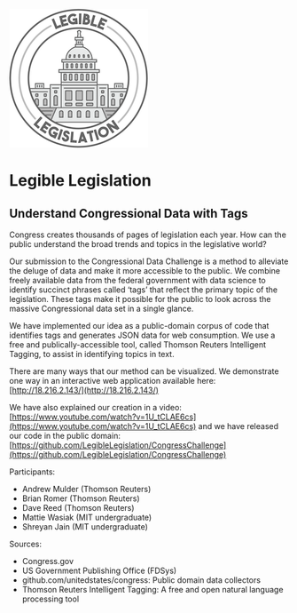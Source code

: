 
![Logo](capitol_seal_small.png)

# Legible Legislation

## Understand Congressional Data with Tags

Congress creates thousands of pages of legislation each year. How can the public understand the broad trends and topics in the legislative world?  

Our submission to the Congressional Data Challenge is a method to alleviate the deluge of data and make it more accessible to the public. We combine freely available data from the federal government with data science to identify succinct phrases called ‘tags’ that reflect the primary topic of the legislation. These tags make it possible for the public to look across the massive Congressional data set in a single glance. 

We have implemented our idea as a public-domain corpus of code that identifies tags and generates JSON data for web consumption. We use a free and publically-accessible tool, called Thomson Reuters Intelligent Tagging, to assist in identifying topics in text.

There are many ways that our method can be visualized. We demonstrate one way in an interactive web application available here: [http://18.216.2.143/](http://18.216.2.143/)

We have also explained our creation in a video: [https://www.youtube.com/watch?v=1U_tCLAE6cs](https://www.youtube.com/watch?v=1U_tCLAE6cs) and we have released our code in the public domain: [https://github.com/LegibleLegislation/CongressChallenge](https://github.com/LegibleLegislation/CongressChallenge)
 

Participants:

* Andrew Mulder (Thomson Reuters)
* Brian Romer (Thomson Reuters)
* Dave Reed (Thomson Reuters)
* Mattie Wasiak (MIT undergraduate)
* Shreyan Jain (MIT undergraduate)


Sources:

* Congress.gov
* US Government Publishing Office (FDSys)
* github.com/unitedstates/congress: Public domain data collectors 
* Thomson Reuters Intelligent Tagging: A free and open natural language processing tool


